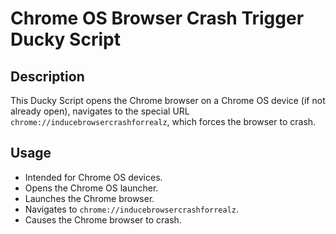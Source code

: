 # Chrome OS Browser Crash Trigger Ducky Script

## Description
This Ducky Script opens the Chrome browser on a Chrome OS device (if not already open), navigates to the special URL `chrome://inducebrowsercrashforrealz`, which forces the browser to crash.

## Usage
- Intended for Chrome OS devices.
- Opens the Chrome OS launcher.
- Launches the Chrome browser.
- Navigates to `chrome://inducebrowsercrashforrealz`.
- Causes the Chrome browser to crash.
